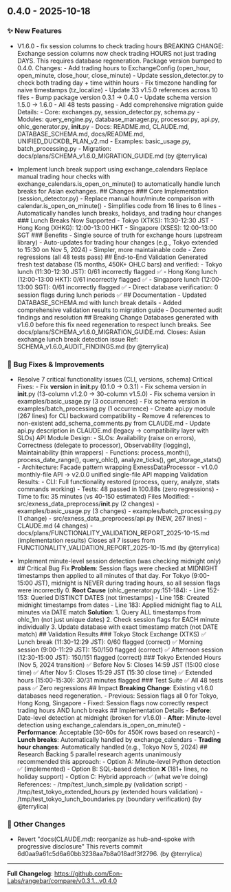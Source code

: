 ## 0.4.0 - 2025-10-18

### ✨ New Features

- V1.6.0 - fix session columns to check trading hours BREAKING CHANGE: Exchange session columns now check trading HOURS not just trading DAYS. This requires database regeneration. Package version bumped to 0.4.0. Changes: - Add trading hours to ExchangeConfig (open_hour, open_minute, close_hour, close_minute) - Update session_detector.py to check both trading day + time within hours - Fix timezone handling for naive timestamps (tz_localize) - Update 33 v1.5.0 references across 10 files - Bump package version 0.3.1 → 0.4.0 - Update schema version 1.5.0 → 1.6.0 - All 48 tests passing - Add comprehensive migration guide Details: - Core: exchanges.py, session_detector.py, schema.py - Modules: query_engine.py, database_manager.py, processor.py, api.py, ohlc_generator.py, **init**.py - Docs: README.md, CLAUDE.md, DATABASE_SCHEMA.md, docs/README.md, UNIFIED_DUCKDB_PLAN_v2.md - Examples: basic_usage.py, batch_processing.py - Migration: docs/plans/SCHEMA_v1.6.0_MIGRATION_GUIDE.md (by @terrylica)

- Implement lunch break support using exchange_calendars Replace manual trading hour checks with exchange_calendars.is_open_on_minute() to automatically handle lunch breaks for Asian exchanges. ## Changes ### Core Implementation (session_detector.py) - Replace manual hour/minute comparison with calendar.is_open_on_minute() - Simplifies code from 16 lines to 6 lines - Automatically handles lunch breaks, holidays, and trading hour changes ### Lunch Breaks Now Supported - Tokyo (XTKS): 11:30-12:30 JST - Hong Kong (XHKG): 12:00-13:00 HKT - Singapore (XSES): 12:00-13:00 SGT ### Benefits - Single source of truth for exchange hours (upstream library) - Auto-updates for trading hour changes (e.g., Tokyo extended to 15:30 on Nov 5, 2024) - Simpler, more maintainable code - Zero regressions (all 48 tests pass) ## End-to-End Validation Generated fresh test database (15 months, 450K+ OHLC bars) and verified: - Tokyo lunch (11:30-12:30 JST): 0/61 incorrectly flagged ✅ - Hong Kong lunch (12:00-13:00 HKT): 0/61 incorrectly flagged ✅ - Singapore lunch (12:00-13:00 SGT): 0/61 incorrectly flagged ✅ - Direct database verification: 0 session flags during lunch periods ✅ ## Documentation - Updated DATABASE_SCHEMA.md with lunch break details - Added comprehensive validation results to migration guide - Documented audit findings and resolution ## Breaking Change Databases generated with v1.6.0 before this fix need regeneration to respect lunch breaks. See docs/plans/SCHEMA_v1.6.0_MIGRATION_GUIDE.md. Closes: Asian exchange lunch break detection issue Ref: SCHEMA_v1.6.0_AUDIT_FINDINGS.md (by @terrylica)

### 🐛 Bug Fixes & Improvements

- Resolve 7 critical functionality issues (CLI, versions, schema) Critical Fixes: - Fix **version** in **init**.py (0.1.0 → 0.3.1) - Fix schema version in **init**.py (13-column v1.2.0 → 30-column v1.5.0) - Fix schema version in examples/basic_usage.py (3 occurrences) - Fix schema version in examples/batch_processing.py (1 occurrence) - Create api.py module (267 lines) for CLI backward compatibility - Remove 4 references to non-existent add_schema_comments.py from CLAUDE.md - Update api.py description in CLAUDE.md (legacy → compatibility layer with SLOs) API Module Design: - SLOs: Availability (raise on errors), Correctness (delegate to processor), Observability (logging), Maintainability (thin wrappers) - Functions: process_month(), process_date_range(), query_ohlc(), analyze_ticks(), get_storage_stats() - Architecture: Facade pattern wrapping ExnessDataProcessor - v1.0.0 monthly-file API → v2.0.0 unified single-file API mapping Validation Results: - CLI: Full functionality restored (process, query, analyze, stats commands working) - Tests: 48 passed in 100.88s (zero regressions) - Time to fix: 35 minutes (vs 40-150 estimated) Files Modified: - src/exness_data_preprocess/**init**.py (2 changes) - examples/basic_usage.py (3 changes) - examples/batch_processing.py (1 change) - src/exness_data_preprocess/api.py (NEW, 267 lines) - CLAUDE.md (4 changes) - docs/plans/FUNCTIONALITY_VALIDATION_REPORT_2025-10-15.md (implementation results) Closes all 7 issues from FUNCTIONALITY_VALIDATION_REPORT_2025-10-15.md (by @terrylica)

- Implement minute-level session detection (was checking midnight only) ## Critical Bug Fix **Problem**: Session flags were checked at MIDNIGHT timestamps then applied to all minutes of that day. For Tokyo (9:00-15:00 JST), midnight is NEVER during trading hours, so all session flags were incorrectly 0. **Root Cause** (ohlc_generator.py:151-184): - Line 152-153: Queried DISTINCT DATES (not timestamps) - Line 158: Created midnight timestamps from dates - Line 183: Applied midnight flag to ALL minutes via DATE match **Solution**: 1. Query ALL timestamps from ohlc_1m (not just unique dates) 2. Check session flags for EACH minute individually 3. Update database with exact timestamp match (not DATE match) ## Validation Results ### Tokyo Stock Exchange (XTKS) ✅ Lunch break (11:30-12:29 JST): 0/60 flagged (correct) ✅ Morning session (9:00-11:29 JST): 150/150 flagged (correct) ✅ Afternoon session (12:30-15:00 JST): 150/151 flagged (correct) ### Tokyo Extended Hours (Nov 5, 2024 transition) ✅ Before Nov 5: Closes 14:59 JST (15:00 close time) ✅ After Nov 5: Closes 15:29 JST (15:30 close time) ✅ Extended hours (15:00-15:30): 30/31 minutes flagged ### Test Suite ✅ All 48 tests pass ✅ Zero regressions ## Impact **Breaking Change**: Existing v1.6.0 databases need regeneration. - Previous: Session flags all 0 for Tokyo, Hong Kong, Singapore - Fixed: Session flags now correctly respect trading hours AND lunch breaks ## Implementation Details - **Before**: Date-level detection at midnight (broken for v1.6.0) - **After**: Minute-level detection using exchange_calendars.is_open_on_minute() - **Performance**: Acceptable (30-60s for 450K rows based on research) - **Lunch breaks**: Automatically handled by exchange_calendars - **Trading hour changes**: Automatically handled (e.g., Tokyo Nov 5, 2024) ## Research Backing 5 parallel research agents unanimously recommended this approach: - Option A: Minute-level Python detection ✅ (implemented) - Option B: SQL-based detection ❌ (181+ lines, no holiday support) - Option C: Hybrid approach ✅ (what we're doing) References: - /tmp/test_lunch_simple.py (validation script) - /tmp/test_tokyo_extended_hours.py (extended hours validation) - /tmp/test_tokyo_lunch_boundaries.py (boundary verification) (by @terrylica)

### 📝 Other Changes

- Revert "docs(CLAUDE.md): reorganize as hub-and-spoke with progressive disclosure" This reverts commit 6d0aa9a61c5d6a60bb3238aa7b8a018adf3f2796. (by @terrylica)

---

**Full Changelog**: https://github.com/Eon-Labs/rangebar/compare/v0.3.1...v0.4.0
